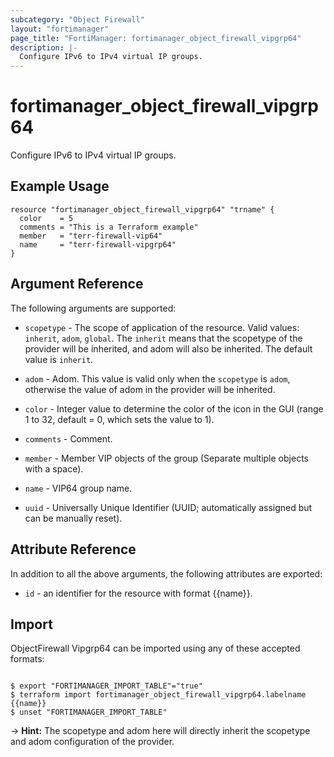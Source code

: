 ```yaml
---
subcategory: "Object Firewall"
layout: "fortimanager"
page_title: "FortiManager: fortimanager_object_firewall_vipgrp64"
description: |-
  Configure IPv6 to IPv4 virtual IP groups.
---
```


# fortimanager_object_firewall_vipgrp64
Configure IPv6 to IPv4 virtual IP groups.

## Example Usage

```hcl
resource "fortimanager_object_firewall_vipgrp64" "trname" {
  color    = 5
  comments = "This is a Terraform example"
  member   = "terr-firewall-vip64"
  name     = "terr-firewall-vipgrp64"
}
```

## Argument Reference


The following arguments are supported:

* `scopetype` - The scope of application of the resource. Valid values: `inherit`, `adom`, `global`. The `inherit` means that the scopetype of the provider will be inherited, and adom will also be inherited. The default value is `inherit`.
* `adom` - Adom. This value is valid only when the `scopetype` is `adom`, otherwise the value of adom in the provider will be inherited.

* `color` - Integer value to determine the color of the icon in the GUI (range 1 to 32, default = 0, which sets the value to 1).
* `comments` - Comment.
* `member` - Member VIP objects of the group (Separate multiple objects with a space).
* `name` - VIP64 group name.
* `uuid` - Universally Unique Identifier (UUID; automatically assigned but can be manually reset).


## Attribute Reference

In addition to all the above arguments, the following attributes are exported:
* `id` - an identifier for the resource with format {{name}}.

## Import

ObjectFirewall Vipgrp64 can be imported using any of these accepted formats:
```

$ export "FORTIMANAGER_IMPORT_TABLE"="true"
$ terraform import fortimanager_object_firewall_vipgrp64.labelname {{name}}
$ unset "FORTIMANAGER_IMPORT_TABLE"
```
-> **Hint:** The scopetype and adom here will directly inherit the scopetype and adom configuration of the provider.
